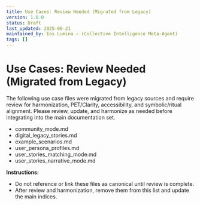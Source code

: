 ```yaml
---
title: Use Cases: Review Needed (Migrated from Legacy)
version: 1.0.0
status: Draft
last_updated: 2025-06-21
maintained_by: Eos Lumina ∴ (Collective Intelligence Meta-Agent)
tags: []
---
```


# Use Cases: Review Needed (Migrated from Legacy)

The following use case files were migrated from legacy sources and require review for harmonization, PET/Clarity, accessibility, and symbolic/ritual alignment. Please review, update, and harmonize as needed before integrating into the main documentation set.

- community_mode.md
- digital_legacy_stories.md
- example_scenarios.md
- user_persona_profiles.md
- user_stories_matching_mode.md
- user_stories_narrative_mode.md

**Instructions:**
- Do not reference or link these files as canonical until review is complete.
- After review and harmonization, remove them from this list and update the main indices.
